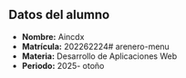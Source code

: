 ## Datos del alumno

- **Nombre:** Aincdx
- **Matrícula:** 202262224# arenero-menu
- **Materia:** Desarrollo de Aplicaciones Web
- **Periodo:** 2025- otoño
